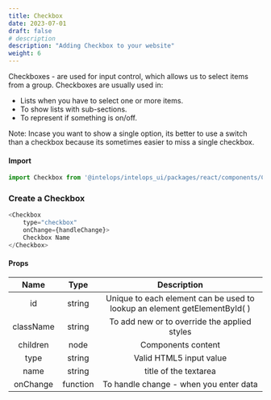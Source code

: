 ```yaml
---
title: Checkbox
date: 2023-07-01
draft: false
# description
description: "Adding Checkbox to your website"
weight: 6
---
```


Checkboxes - are used for input control, which allows us to select items from a group. Checkboxes are usually used in:
- Lists when you have to select one or more items.
- To show lists with sub-sections.
- To represent if something is on/off.

Note: Incase you want to show a single option, its better to use a switch than a checkbox because its sometimes easier to miss a single checkbox.

#### Import 
```js
import Checkbox from '@intelops/intelops_ui/packages/react/components/Checkbox/src';
```

### Create a Checkbox
```js
<Checkbox 
    type="checkbox" 
    onChange={handleChange}>
    Checkbox Name
</Checkbox>
```

#### Props

| **Name**    |  **Type**   |**Description**       |
| :----:      |    :----:   |    :----:            |
| id          | string      | Unique to each element can be used to lookup an element getElementById( ) |
| className   | string      | To add new or to override the applied styles |
| children    | node        | Components content   |
| type        | string      | Valid HTML5 input value |
| name        | string       | title of the textarea |
| onChange    | function     | To handle change - when you enter data |